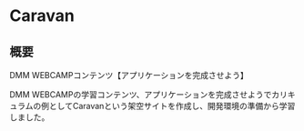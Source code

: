 # Caravan
## 概要

DMM WEBCAMPコンテンツ【アプリケーションを完成させよう】　

DMM WEBCAMPの学習コンテンツ、アプリケーションを完成させようでカリキュラムの例としてCaravanという架空サイトを作成し、開発環境の準備から学習しました。
